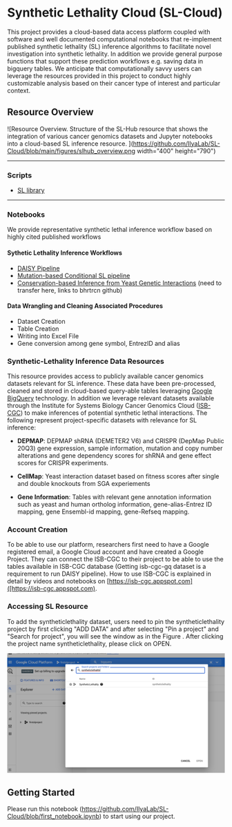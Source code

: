 # Synthetic Lethality Cloud (SL-Cloud)

This project provides a cloud-based data access platform coupled with software and well documented computational notebooks that re-implement published synthetic lethality (SL) inference algorithms to facilitate novel investigation into synthetic lethality. In addition  we provide general purpose functions that support these prediction workflows e.g. saving data in bigquery tables. We anticipate that computationally savvy users can leverage the resources provided in this project to conduct highly customizable analysis based on their cancer type of interest and particular context. 

## Resource Overview
![Resource Overview. Structure of the SL-Hub resource that shows the integration of various cancer genomics datasets and Jupyter notebooks into a cloud-based SL inference resource. ](https://github.com/IlyaLab/SL-Cloud/blob/main/figures/slhub_overview.png  width="400" height="790")

***
### Scripts
- [SL library](https://github.com/IlyaLab/SL-Cloud/tree/main/scripts/)
***

### Notebooks
We provide representative synthetic lethal inference workflow based on highly cited published workflows

#### Sythetic Lethality Inference Workflows 

- [DAISY Pipeline](https://github.com/IlyaLab/SL-Cloud/blob/main/DAISY_pipeline/DAISY_from_library.ipynb) 
- [Mutation-based Conditional SL pipeline](https://github.com/IlyaLab/SL-Cloud/blob/main/mutation_dependent_SL_pipeline/mutation_dependent_SL_pipeline.ipynb)
- [Conservation-based Inference from Yeast Genetic Interactions](https://github.com/bhrtrcn/SyntheticLethality/blob/c7bf444b2eece46777dd545b52f18cd4150d0153/Notebooks/leveraging_conservation_pipeline/YeastOrtholog_SL_pairs.ipynb) (need to transfer here, links to bhrtrcn github)

#### Data Wrangling and Cleaning Associated Procedures 
- Dataset Creation
- Table Creation
- Writing into Excel File
- Gene conversion among gene symbol, EntrezID and alias 

### Synthetic-Lethality Inference Data Resources
This resource provides access to publicly available cancer genomics datasets relevant for SL inference. These data have been pre-processed, cleaned and stored in cloud-based query-able tables leveraging [Google BigQuery](https://cloud.google.com/bigquery)  technology. In addition we leverage relevant datasets available through the Institute for Systems Biology Cancer Genomics Cloud ([ISB-CGC](https://isb-cgc.appspot.com/)) to make inferences of potential synthetic lethal interactions. 
The following represent project-specific datasets with relevance for SL inference:

- **DEPMAP**: DEPMAP shRNA (DEMETER2 V6) and CRISPR (DepMap Public 20Q3) gene expression, sample information, mutation and copy number alterations and gene dependency scores for shRNA and gene effect scores for CRISPR experiments.

- **CellMap**: Yeast interaction dataset based on fitness scores after single and double knockouts from SGA experiements

- **Gene Information**: Tables with relevant gene annotation information such as yeast and human ortholog information, gene-alias-Entrez ID mapping, gene Ensembl-id mapping, gene-Refseq mapping.


### Account Creation
To be able to use our platform, researchers first need to have a Google registered email, a Google Cloud account and have created a Google Project. They can connect the ISB-CGC to their project to be able to use the tables available in ISB-CGC database (Getting isb-cgc-gq dataset is a requirement to run DAISY pipeline). How to use ISB-CGC is explained in detail by videos and notebooks on  [https://isb-cgc.appspot.com]([https://isb-cgc.appspot.com).


### Accessing SL Resource
To  add the syntheticlethality dataset, users need to pin the syntheticlethality project by first clicking "ADD DATA" and after selecting "Pin a project" and "Search for project", you will see the window as in the Figure . After clicking the project name  syntheticlethality, please click on OPEN. 

![Adding syntheticlethality dataset](https://github.com/IlyaLab/SL-Cloud/blob/main/figures/add_sl_dataset.png)
## Getting Started
Please run this notebook (https://github.com/IlyaLab/SL-Cloud/blob/first_notebook.ipynb) to start using our project. 

